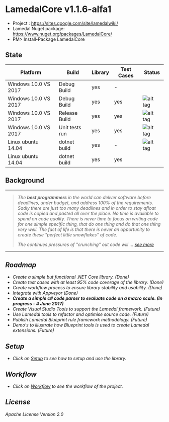 # LamedalCore v1.1.6-alfa1
* Project : https://sites.google.com/site/lamedalwiki/
* Lamedal Nuget package: https://www.nuget.org/packages/LamedalCore/
* PM> Install-Package LamedalCore

## State
Platform | Build | Library | Test Cases | Status
---------|-------|---------|------------|---------
Windows 10.0 VS 2017 | Debug Build    | yes | -   |
Windows 10.0 VS 2017 | Debug Build    | yes | yes | ![alt tag](https://ci.appveyor.com/api/projects/status/s8ox68g39xc9tfne?svg=true) 
Windows 10.0 VS 2017 | Release Build  | yes | yes | ![alt tag](https://ci.appveyor.com/api/projects/status/9t93y3013de1ktwg?svg=true)
Windows 10.0 VS 2017 | Unit tests run | yes | yes | ![alt tag](https://ci.appveyor.com/api/projects/status/r64leqcijlqfj24h?svg=true)
Linux ubuntu 14.04   | dotnet build   | yes | -   | ![alt tag](https://travis-ci.org/perezLamed/LamedalCore.svg?branch=master)
Linux ubuntu 14.04   | dotnet build   | yes | yes | 

## Background
-------------------------------------------------------------------------------------
> <i> The **best programmers** in the world can deliver software before deadlines, under budget, 
> and address 100% of the requirements. Sadly there are just too many deadlines and in order 
> to stay afloat code is copied and pasted all over the place. No time is available to spend 
> on code quality. There is never time to focus on writing code for one simple specific thing, 
> that do one thing and do that one thing very well. The fact of life is that there is never 
> an opportunity to create these "perfect little snowflakes" of code. 
>
> The continues pressures of "crunching" out code will ... [see more](https://sites.google.com/site/lamedalwiki/)
--------------------------------------------------------------------------------------------

## Roadmap
* *Create a simple but functional .NET Core library. (Done)*
* *Create test cases with at least 95% code coverage of the library. (Done)* 
* *Create workflow process to ensure library stability and usability. (Done)*
* *Integrate with Appveyor (Done)*
* **Create a simple c# code parser to evaluate code on a macro scale. (In progress - 4 June 2017)**
* Create Visual Studio Tools to support the Lamedal framework. (Future)
* Use Lamedal tools to refactor and optimise source code. (Future)
* Publish Lamedal Blueprint rule framework methodology. (Future)
* Demo's to illustrate how Blueprint tools is used to create Lamedal extensions. (Future)

## Setup
* Click on [Setup](docs/Setup.md) to see how to setup and use the library.

## Workflow
* Click on [Workflow](docs/Workflow.md) to see the workflow of the project.

## License
Apache License Version 2.0
